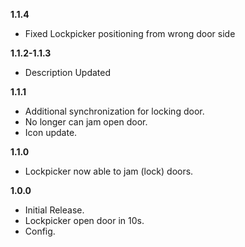 **1.1.4**
- Fixed Lockpicker positioning from wrong door side

**1.1.2-1.1.3**
- Description Updated

**1.1.1**
- Additional synchronization for locking door.
- No longer can jam open door.
- Icon update.

**1.1.0**
- Lockpicker now able to jam (lock) doors.

**1.0.0**
- Initial Release.
- Lockpicker open door in 10s.
- Config.